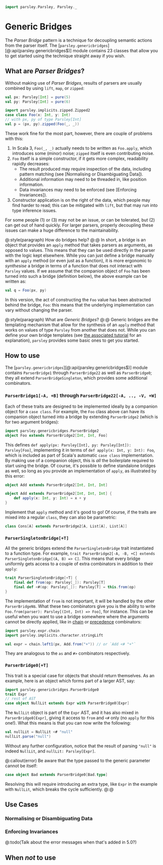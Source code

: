 ```scala mdoc:invisible
import parsley.Parsley, Parsley._
```

# Generic Bridges

The *Parser Bridge* pattern is a technique for decoupling semantic actions from the parser itself.
The [`parsley.genericbridges`][@:api(parsley.genericbridges$)] module contains 23 classes that allow
you to get started using the technique straight away if you wish.

## What are *Parser Bridges*?
Without making use of *Parser Bridges*, results of parsers are usually combined by using `lift`,
`map`, or `zipped`:

```scala mdoc:invisible
val px: Parsley[Int] = pure(5)
val py: Parsley[Int] = pure(6)
```

```scala mdoc
import parsley.implicits.zipped.Zipped2
case class Foo(x: Int, y: Int)
// with px, py of type Parsley[Int]
val p = (px, py).zipped(Foo(_, _))
```

These work fine for the most part, however, there are couple of problems with this:

1. In Scala 3, `Foo(_, _)` actually needs to be written as `Foo.apply`, which introduces some (minor) noise;
   `zipped` itself is even contributing noise.
1. `Foo` itself is a simple constructor, if it gets more complex, readability rapidly decreases:
    - The result produced may require inspection of the data, including pattern matching (see [Normalising or Disambiguating Data]).
    - Additional information may need to be threaded in, like position information.
    - Data invariances may need to be enforced (see [Enforcing Invariances]).
1. Constructor application is on the right of the data, which people may find harder to read;
   this can be mitigated with `lift`, but that may run into type inference issues.

For some people (1) or (3) may not be an issue, or can be tolerated, but (2) can get out of hand
quickly. For larger parsers, properly decoupling these issues can make a huge difference to the
maintainability.

@:style(paragraph) How do bridges help? @:@
In short, a bridge is an object that provides an `apply` method that takes parsers as arguments,
as opposed to values. This means that they can be used directly in the parser with the logic kept
elsewhere. While you can just define a bridge manually with an `apply` method (or even just as a
function), it is more ergonomic to *synthesise* a bridge in terms of a function that does not interact
with `Parsley` values. If we assume that the companion object of `Foo` has been turned into such a
bridge (definition below), the above example can be written as:

```scala mdoc
val q = Foo(px, py)
```

In this version, the act of constructing the `Foo` value has been abstracted behind the bridge, `Foo`:
this means that the underlying implementation can vary without changing the parser.

@:style(paragraph) What are *Generic Bridges*? @:@
Generic bridges are the templating mechanism that allow for the synthesis of an `apply` method that
works on values of type `Parsley` from another that does not. While you can define your own bridge
templates (see [the associated tutorial](../tutorial/parser-bridge-pattern.md) for an explanation),
`parsley` provides some basic ones to get you started.

## How to use
The [`parsley.genericbridges`][@:api(parsley.genericbridges$)] module contains `ParserBridge1` through
`ParserBridge22` as well as `ParserBridge0`; they all extend `ParserBridgeSingleton`, which provides
some additional combinators.

### `ParserBridge1[-A, +B]` through `ParserBridge22[-A, .., -V, +W]`
Each of these traits are designed to be implemented ideally by a companion object for a `case class`.
For example, the `Foo` class above can have its companion object turned into a bridge by extending
`ParserBridge2` (which is for two argument bridges):

```scala mdoc
import parsley.genericbridges.ParserBridge2
object Foo extends ParserBridge2[Int, Int, Foo]
```

This defines `def apply(px: Parsley[Int], py: Parsley[Int]): Parsley[Foo]`, implementing it in
terms of `def apply(x: Int, y: Int): Foo`, which is included as part of Scala's automatic `case class`
implementation. By making use of a companion object, this is *all* the boilerplate required to
start using the bridge. Of course, it's possible to define standalone bridges as well, so long as
you provide an implementation of `apply`, as illustrated by this error:

```scala mdoc:fail
object Add extends ParserBridge2[Int, Int, Int]
```

```scala mdoc:invisible
object Add extends ParserBridge2[Int, Int, Int] {
    def apply(x: Int, y: Int) = x + y
}
```


Implement that `apply` method and it's good to go! Of course, if the traits are mixed into a regular `class`,
they can also be parametric:

```scala mdoc:fail
class Cons[A] extends ParserBridge2[A, List[A], List[A]]
```

### `ParserSingletonBridge[+T]`
All the generic bridges extend the `ParserSingletonBridge` trait instantiated to a function type. For
example, `trait ParserBridge2[-A, -B, +C] extends ParserSingletonBridge[(A, B) => C]`. This means that
every bridge uniformly gets access to a couple of extra combinators in addition to their `apply`:

```scala
trait ParserSingletonBridge[+T] {
    final def from(op: Parsley[_]): Parsley[T]
    final def <#(op: Parsley[_]): Parsley[T] = this.from(op)
}
```

The implementation of `from` is not important, it will be handled by the other `ParserBridgeN`s. What these
two combinators give you is the ability to write `Foo.from(parser): Parsley[(Int, Int) => Foo]`, for instance.
This can be useful when you want to use a bridge somewhere where the arguments cannot be directly applied,
like in [chain](expr/chain.md) or [precedence](expr/precedence.md) combinators:

```scala mdoc
import parsley.expr.chain
import parsley.implicits.character.stringLift

val expr = chain.left1(px, Add.from("+")) // or `Add <# "+"`
```

They are analogous to the `as` and `#>` combinators respectively.

### `ParserBridge0[+T]`
This trait is a special case for objects that should return themselves.
As an example, here is an object which forms part of a larger AST, say:

```scala mdoc
import parsley.genericbridges.ParserBridge0
trait Expr
// rest of AST
case object NullLit extends Expr with ParserBridge0[Expr]
```

The `NullLit` object is part of the `Expr` AST, and it has also mixed in `ParserBridge0[Expr]`,
giving it access to `from` and `<#` only (no `apply` for this one!). What this means is that
you can now write the following:

```scala mdoc
val nullLit = NullLit <# "null"
nullLit.parse("null")
```

Without any further configuration, notice that the result of parsing `"null"` is indeed `NullLit`,
and `nullLit: Parsley[Expr]`.

@:callout(error)
Be aware that the type passed to the generic parameter cannot be itself:

```scala mdoc:fail
case object Bad extends ParserBridge0[Bad.type]
```

Resolving this will require introducing an extra type, like `Expr` in the example with
`NullLit`, which breaks the cycle sufficiently.
@:@

## Use Cases

### Normalising or Disambiguating Data

### Enforcing Invariances

@:todo(Talk about the error messages when that's added in 5.0?)

## When *not* to use
